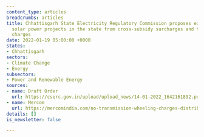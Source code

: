 ```yaml
---
content_type: articles
breadcrumbs: articles
title: Chhattisgarh State Electricity Regulatory Commission proposes exempting distributed
  solar power projects in the state from cross-subsidy surcharges and transmission
  charges
date: 2022-01-19 05:00:00 +0000
states:
- Chhattisgarh
sectors:
- Climate Change
- Energy
subsectors:
- Power and Renewable Energy
sources:
- name: Draft Order
  url: https://cserc.gov.in/upload/upload_news/14-01-2022_1642161892.pdf
- name: Mercom
  url: https://mercomindia.com/no-transmission-wheeling-charges-distributed-solar/
details: []
is_newsletter: false

---
```

